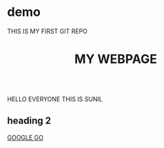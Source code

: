 # demo
THIS IS MY FIRST GIT REPO
<HTML>
  <HEAD>
    
    
  </HEAD>
  <H1> <CENTER> MY WEBPAGE </CENTER></H1>
<BR>
<br>
<P> HELLO EVERYONE THIS IS SUNIL</P>
<h2> heading 2</h2>
<a href "www.google.com">GOOGLE GO </a>
</HTML>

